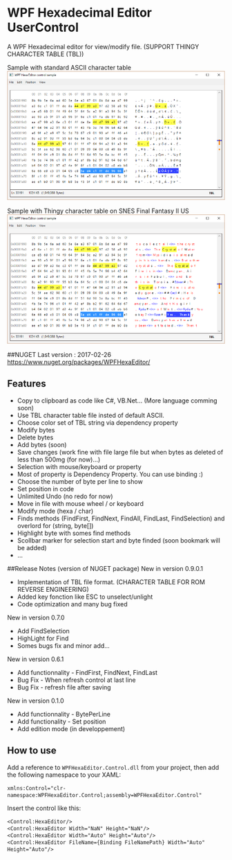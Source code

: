 # WPF Hexadecimal Editor UserControl
A WPF Hexadecimal editor for view/modify file.  (SUPPORT THINGY CHARACTER TABLE (TBL))

Sample with standard ASCII character table
![example](WPFHexEditorControlSample6-NOTBL.png?raw=true)

Sample with Thingy character table on SNES Final Fantasy II US
![example](WPFHexEditorControlSample6-TBL.png?raw=true)


##NUGET  Last version : 2017-02-26
https://www.nuget.org/packages/WPFHexaEditor/

## Features
- Copy to clipboard as code like C#, VB.Net... (More language comming soon)
- Use TBL character table file insted of default ASCII.
- Choose color set of TBL string via dependency property
- Modify bytes
- Delete bytes
- Add bytes (soon) 
- Save changes (work fine with file large file but when bytes as deleted of less than 500mg (for now)...)
- Selection with mouse/keyboard or property
- Most of property is Dependency Property. You can use binding :)
- Choose the number of byte per line to show 
- Set position in code
- Unlimited Undo (no redo for now)
- Move in file with mouse wheel / or keyboard
- Modify mode (hexa / char)
- Finds methods (FindFirst, FindNext, FindAll, FindLast, FindSelection) and overlord for (string, byte[])
- Highlight byte with somes find methods
- Scollbar marker for selection start and byte finded (soon bookmark will be added)
- ...

##Release Notes (version of NUGET package)
New in version 0.9.0.1
- Implementation of TBL file format. (CHARACTER TABLE FOR ROM REVERSE ENGINEERING)
- Added key fonction like ESC to unselect/unlight
- Code optimization and many bug fixed

New in version 0.7.0
- Add FindSelection
- HighLight for Find
- Somes bugs fix and minor add...

New in version 0.6.1 
- Add functionnality - FindFirst, FindNext, FindLast
- Bug Fix - When refresh control at last line
- Bug Fix - refresh file after saving

New in version 0.1.0 
- Add functionnality - BytePerLine 
- Add functionality - Set position
- Add edition mode (in developpement)

## How to use
Add a reference to `WPFHexaEditor.Control.dll` from your project, then add the following namespace to your XAML:

```xaml
xmlns:Control="clr-namespace:WPFHexaEditor.Control;assembly=WPFHexaEditor.Control"
```

Insert the control like this:

```xaml
<Control:HexaEditor/>
<Control:HexaEditor Width="NaN" Height="NaN"/>
<Control:HexaEditor Width="Auto" Height="Auto"/>
<Control:HexaEditor FileName={Binding FileNamePath} Width="Auto" Height="Auto"/>
```
